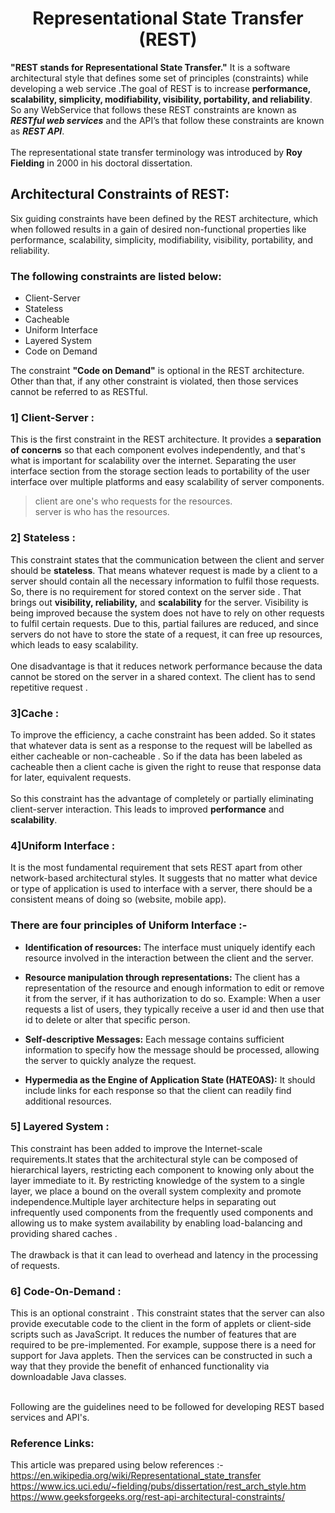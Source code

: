  <h1 align="center"> Representational State Transfer (REST)</h1> 

**"REST stands for Representational State Transfer."** It is a software architectural style that defines some set of principles (constraints)  while developing a web service .The goal of REST is to increase **performance, scalability, simplicity, modifiability, visibility, portability, and reliability**.  So any WebService that follows these REST constraints are known as ***RESTful web services***  and the API’s that follow these constraints are  known as ***REST API***.
<br /><br />The representational state transfer terminology was introduced by **Roy Fielding** in 2000 in his doctoral dissertation.

## Architectural Constraints of REST: 
Six guiding constraints have been defined by the REST architecture, which when followed results in a gain of desired non-functional properties like performance, scalability, simplicity, modifiability, visibility, portability, and reliability.

### The following constraints are listed below:
<ul>
  <li>Client-Server</li>
  <li>Stateless</li>
  <li>Cacheable</li>
  <li>Uniform Interface</li>
  <li>Layered System</li>
   <li>Code on Demand</li>
</ul>

The constraint **"Code on Demand"** is optional in the REST architecture. Other than that, if any other constraint is violated, then those services cannot be referred to as RESTful.

### 1] Client-Server :
This is the first constraint in the REST architecture. It provides a **separation of concerns** so that each component evolves independently, and that's what is important for scalability over the internet. Separating the user interface section from the storage section leads to portability of the user interface over multiple platforms and easy scalability of server components.
>client are one's who requests for the resources.<br />
>server is who has the resources.
### 2] Stateless :
This constraint states that the communication between the client and server should be **stateless**. That means whatever request is made by a client to a server should contain all the necessary information to fulfil those requests. So, there is no requirement for stored context on the server side . That brings out **visibility, reliability,** and **scalability** for the server. Visibility is being improved because the system does not have to rely on other requests to fulfil certain requests. Due to this, partial failures are reduced, and since servers do not have to store the state of a request, it can free up resources, which leads to easy scalability.
<br /><br />One disadvantage is that it reduces network performance because the data cannot be stored on the server in a shared context. The client has to send repetitive request . 
### 3]Cache : 
To improve the efficiency, a cache constraint has been added. So it states that whatever data is sent as a response to the request will be labelled as either cacheable or non-cacheable . So if the data has been labeled as cacheable then a client cache is given the right to reuse that response data for later, equivalent requests.
<br /><br />So this constraint has the advantage of completely or partially eliminating client-server interaction. This leads to improved **performance** and **scalability**.
### 4]Uniform Interface :
It is the most fundamental requirement that sets REST apart from other network-based architectural styles. It suggests that no matter what device or type of application is used to interface with a server, there should be a consistent means of doing so (website, mobile app).

### There are four principles of Uniform Interface :-
 * **Identification of resources:** The interface must uniquely identify each resource involved in the interaction between the client and the server.

 * **Resource manipulation through representations:** The client has a representation of the resource and enough information to edit or remove it from the server, if it has authorization to do so. Example: When a user requests a list of users, they typically receive a user id and then use that id to delete or alter that specific person.

* **Self-descriptive Messages:** Each message contains sufficient information to specify how the message should be processed, allowing the server to quickly analyze the request.

* **Hypermedia as the Engine of Application State (HATEOAS):** It should include links for each response so that the client can readily find additional resources.

### 5] Layered System :
This constraint has been added to improve the Internet-scale requirements.It states that the architectural style can be composed of hierarchical layers, restricting each component to knowing only about the layer immediate to it. By restricting knowledge of the system to a single layer, we place a bound on the overall system complexity and promote independence.Multiple layer architecture helps in separating out infrequently used components from the frequently used components and allowing us to make system availability by enabling load-balancing and providing shared caches .
<br /><br />The drawback is that it can lead to overhead and latency in the processing of requests.
### 6] Code-On-Demand :
This is an optional constraint . This constraint states that the server can also provide executable code to the client in the form of applets or client-side scripts such as JavaScript. It reduces the number of features that are required to be pre-implemented. For example, suppose there is a need for support for Java applets. Then the services can be constructed in such a way that they provide the benefit of enhanced functionality via downloadable Java classes. 

<br />Following are the guidelines need to be followed for developing REST based services and API's.
### Reference Links:
This article was prepared using below references :- 
<br />https://en.wikipedia.org/wiki/Representational_state_transfer
<br />https://www.ics.uci.edu/~fielding/pubs/dissertation/rest_arch_style.htm
<br />https://www.geeksforgeeks.org/rest-api-architectural-constraints/
 
 
 
 


